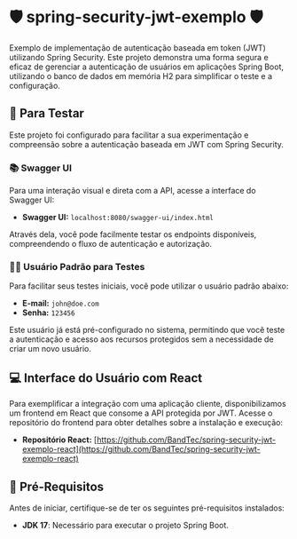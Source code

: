 # 🛡 spring-security-jwt-exemplo 🛡
Exemplo de implementação de autenticação baseada em token (JWT) utilizando Spring Security. Este projeto demonstra uma forma segura e eficaz de gerenciar a autenticação de usuários em aplicações Spring Boot, utilizando o banco de dados em memória H2 para simplificar o teste e a configuração.

## 🚀 Para Testar
Este projeto foi configurado para facilitar a sua experimentação e compreensão sobre a autenticação baseada em JWT com Spring Security.

### 📚 Swagger UI
Para uma interação visual e direta com a API, acesse a interface do Swagger UI:

- **Swagger UI:** `localhost:8080/swagger-ui/index.html`

Através dela, você pode facilmente testar os endpoints disponíveis, compreendendo o fluxo de autenticação e autorização.

### 🧑‍💼 Usuário Padrão para Testes
Para facilitar seus testes iniciais, você pode utilizar o usuário padrão abaixo:
- **E-mail:** `john@doe.com`
- **Senha:** `123456`

Este usuário já está pré-configurado no sistema, permitindo que você teste a autenticação e acesso aos recursos protegidos sem a necessidade de criar um novo usuário.

## 💻 Interface do Usuário com React
Para exemplificar a integração com uma aplicação cliente, disponibilizamos um frontend em React que consome a API protegida por JWT. Acesse o repositório do frontend para obter detalhes sobre a instalação e execução:

- **Repositório React:** [https://github.com/BandTec/spring-security-jwt-exemplo-react](https://github.com/BandTec/spring-security-jwt-exemplo-react)

## 📘 Pré-Requisitos
Antes de iniciar, certifique-se de ter os seguintes pré-requisitos instalados:
- **JDK 17**: Necessário para executar o projeto Spring Boot.